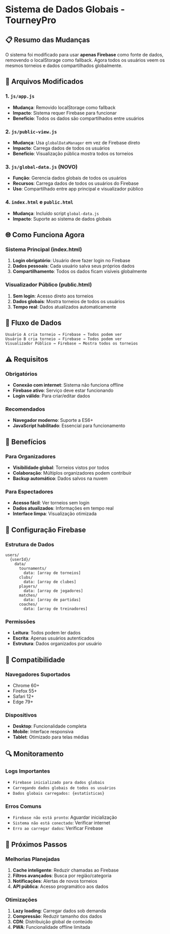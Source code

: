 # Sistema de Dados Globais - TourneyPro

## 📋 Resumo das Mudanças

O sistema foi modificado para usar **apenas Firebase** como fonte de dados, removendo o localStorage como fallback. Agora todos os usuários veem os mesmos torneios e dados compartilhados globalmente.

## 🔧 Arquivos Modificados

### 1. `js/app.js`
- **Mudança**: Removido localStorage como fallback
- **Impacto**: Sistema requer Firebase para funcionar
- **Benefício**: Todos os dados são compartilhados entre usuários

### 2. `js/public-view.js`
- **Mudança**: Usa `globalDataManager` em vez de Firebase direto
- **Impacto**: Carrega dados de todos os usuários
- **Benefício**: Visualização pública mostra todos os torneios

### 3. `js/global-data.js` (NOVO)
- **Função**: Gerencia dados globais de todos os usuários
- **Recursos**: Carrega dados de todos os usuários do Firebase
- **Uso**: Compartilhado entre app principal e visualizador público

### 4. `index.html` e `public.html`
- **Mudança**: Incluído script `global-data.js`
- **Impacto**: Suporte ao sistema de dados globais

## 🌐 Como Funciona Agora

### Sistema Principal (index.html)
1. **Login obrigatório**: Usuário deve fazer login no Firebase
2. **Dados pessoais**: Cada usuário salva seus próprios dados
3. **Compartilhamento**: Todos os dados ficam visíveis globalmente

### Visualizador Público (public.html)
1. **Sem login**: Acesso direto aos torneios
2. **Dados globais**: Mostra torneios de todos os usuários
3. **Tempo real**: Dados atualizados automaticamente

## 🔄 Fluxo de Dados

```
Usuário A cria torneio → Firebase → Todos podem ver
Usuário B cria torneio → Firebase → Todos podem ver
Visualizador Público → Firebase → Mostra todos os torneios
```

## ⚠️ Requisitos

### Obrigatórios
- **Conexão com internet**: Sistema não funciona offline
- **Firebase ativo**: Serviço deve estar funcionando
- **Login válido**: Para criar/editar dados

### Recomendados
- **Navegador moderno**: Suporte a ES6+
- **JavaScript habilitado**: Essencial para funcionamento

## 🚀 Benefícios

### Para Organizadores
- **Visibilidade global**: Torneios vistos por todos
- **Colaboração**: Múltiplos organizadores podem contribuir
- **Backup automático**: Dados salvos na nuvem

### Para Espectadores
- **Acesso fácil**: Ver torneios sem login
- **Dados atualizados**: Informações em tempo real
- **Interface limpa**: Visualização otimizada

## 🔧 Configuração Firebase

### Estrutura de Dados
```
users/
  {userId}/
    data/
      tournaments/
        data: [array de torneios]
      clubs/
        data: [array de clubes]
      players/
        data: [array de jogadores]
      matches/
        data: [array de partidas]
      coaches/
        data: [array de treinadores]
```

### Permissões
- **Leitura**: Todos podem ler dados
- **Escrita**: Apenas usuários autenticados
- **Estrutura**: Dados organizados por usuário

## 📱 Compatibilidade

### Navegadores Suportados
- Chrome 60+
- Firefox 55+
- Safari 12+
- Edge 79+

### Dispositivos
- **Desktop**: Funcionalidade completa
- **Mobile**: Interface responsiva
- **Tablet**: Otimizado para telas médias

## 🔍 Monitoramento

### Logs Importantes
- `Firebase inicializado para dados globais`
- `Carregando dados globais de todos os usuários`
- `Dados globais carregados: {estatísticas}`

### Erros Comuns
- `Firebase não está pronto`: Aguardar inicialização
- `Sistema não está conectado`: Verificar internet
- `Erro ao carregar dados`: Verificar Firebase

## 🎯 Próximos Passos

### Melhorias Planejadas
1. **Cache inteligente**: Reduzir chamadas ao Firebase
2. **Filtros avançados**: Busca por região/categoria
3. **Notificações**: Alertas de novos torneios
4. **API pública**: Acesso programático aos dados

### Otimizações
1. **Lazy loading**: Carregar dados sob demanda
2. **Compressão**: Reduzir tamanho dos dados
3. **CDN**: Distribuição global de conteúdo
4. **PWA**: Funcionalidade offline limitada